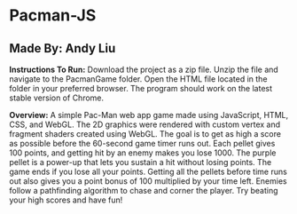 # Pacman-JS
## Made By: Andy Liu

**Instructions To Run:**
Download the project as a zip file. Unzip the file and navigate to the PacmanGame folder. Open the HTML file located in the folder in your preferred browser. The program should work on the latest stable version of Chrome.

**Overview:**
A simple Pac-Man web app game made using JavaScript, HTML, CSS, and WebGL. The 2D graphics were rendered with custom vertex and fragment shaders created using WebGL. The goal is to get as high a score as possible before the 60-second game timer runs out. Each pellet gives 100 points, and getting hit by an enemy makes you lose 1000. The purple pellet is a power-up that lets you sustain a hit without losing points. The game ends if you lose all your points. Getting all the pellets before time runs out also gives you a point bonus of 100 multiplied by your time left. Enemies follow a pathfinding algorithm to chase and corner the player. Try beating your high scores and have fun!

